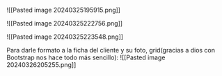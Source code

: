 ![[Pasted image 20240325195915.png]]


![[Pasted image 20240325222756.png]]

![[Pasted image 20240325223548.png]]

Para darle formato a la ficha del cliente y su foto, grid(gracias a dios con Bootstrap nos hace todo más sencillo):
![[Pasted image 20240326205255.png]]

